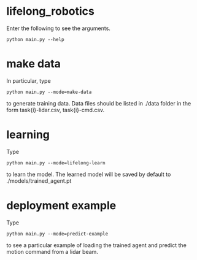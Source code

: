 # lifelong_robotics

Enter the following to see the arguments.
```
python main.py --help
```
# make data
In particular, type
```
python main.py --mode=make-data
```
to generate training data. Data files should be listed in ./data folder in the form task{i}-lidar.csv, task{i}-cmd.csv.

# learning
Type
```
python main.py --mode=lifelong-learn
```
to learn the model. The learned model will be saved by default to ./models/trained_agent.pt

# deployment example
Type
```
python main.py --mode=predict-example
```
to see a particular example of loading the trained agent and predict the motion command from a lidar beam.
